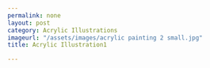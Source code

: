 ```yaml
---
permalink: none
layout: post
category: Acrylic Illustrations
imageurl: "/assets/images/acrylic painting 2 small.jpg"
title: Acrylic Illustration1

---
```

